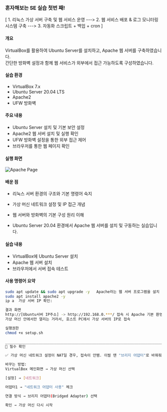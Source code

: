 ### 혼자해보는 SE 실습 첫번 째!

[ 1. 리눅스 가상 서버 구축 및 웹 서비스 운영 ---> 2. 웹 서비스 배포 & 로그 모니터링 시스템 구축 ---> 3. 자동화 스크립트 + 백업 + cron ]

#### 개요
VirtualBox를 활용하여 Ubuntu Server를 설치하고, Apache 웹 서버를 구축하였습니다.  
간단한 방화벽 설정과 함께 웹 서비스가 외부에서 접근 가능하도록 구성하였습니다.

#### 실습 환경
- VirtualBox 7.x
- Ubuntu Server 20.04 LTS
- Apache2
- UFW 방화벽

#### 주요 내용
- Ubuntu Server 설치 및 기본 보안 설정
- Apache2 웹 서버 설치 및 실행 확인
- UFW 방화벽 설정을 통한 외부 접근 제어
- 브라우저를 통한 웹 페이지 확인

#### 실행 화면
![Apache Page](screenshots/apache-default.png)

#### 배운 점
- 리눅스 서버 환경의 구조와 기본 명령어 숙지
- 가상 머신 네트워크 설정 및 IP 접근 개념
- 웹 서버와 방화벽의 기본 구성 원리 이해

- Ubuntu Server 20.04 환경에서 Apache 웹 서버를 설치 및 구동하는 실습입니다.

#### 실습 내용

- VirtualBox에 Ubuntu Server 설치
- Apache 웹 서버 설치
- 브라우저에서 서버 접속 테스트

#### 사용 명령어 요약

```bash
sudo apt update && sudo apt upgrade -y   Apache라는 웹 서버 프로그램을 설치
sudo apt install apache2 -y
ip a  가상 서버 IP 확인:

결과 화면
http://[Ubuntu서버 IP주소] -> http://192.168.0.***/ 접속 시 Apache 기본 환영 페이지 확인. 서버가 잘 켜졌는지 확인하는거!
가상 머신 안에서만 열리는 거라서, 호스트 PC에서 가상 서버의 IP로 접속

실행권한 
chmod +x setup.sh

_____________________________________________________________________________
📌 필수 확인

✅ 가상 머신 네트워크 설정이 NAT일 경우, 접속이 안됌. 이럴 땐 "브리지 어댑터"로 바꿔줘야 함

바꾸는 방법:
VirtualBox 메인화면 → 가상 머신 선택

[설정] → [네트워크]

어댑터1 → "네트워크 어댑터 사용" 체크

연결 방식 → 브리지 어댑터(Bridged Adapter) 선택

확인 → 가상 머신 다시 시작
